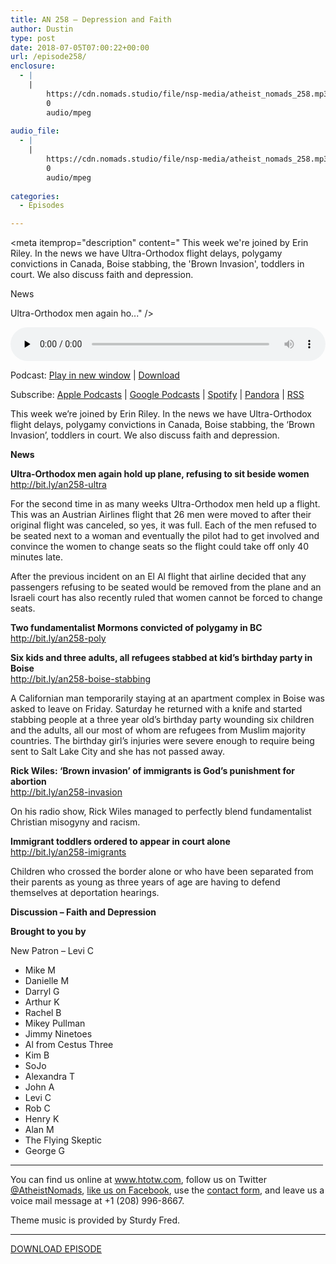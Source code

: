 ```yaml
---
title: AN 258 – Depression and Faith
author: Dustin
type: post
date: 2018-07-05T07:00:22+00:00
url: /episode258/
enclosure:
  - |
    |
        https://cdn.nomads.studio/file/nsp-media/atheist_nomads_258.mp3
        0
        audio/mpeg
        
audio_file:
  - |
    |
        https://cdn.nomads.studio/file/nsp-media/atheist_nomads_258.mp3
        0
        audio/mpeg
        
categories:
  - Episodes

---
```

<div itemscope itemtype="http://schema.org/AudioObject">
  <meta itemprop="name" content="Episode 258 &#8211; Depression and Faith" />
  
  <meta itemprop="uploadDate" content="2018-07-05T01:00:22-06:00" />
  
  <meta itemprop="encodingFormat" content="audio/mpeg" />
  
  <meta itemprop="description" content="
This week we're joined by Erin Riley. In the news we have Ultra-Orthodox flight delays, polygamy convictions in Canada, Boise stabbing, the 'Brown Invasion', toddlers in court. We also discuss faith and depression.

News

Ultra-Orthodox men again ho..." />
  
  <meta itemprop="contentUrl" content="https://dts.podtrac.com/redirect.mp3/cdn.nomads.studio/file/nsp-media/atheist_nomads_258.mp3" />
  </p> 
  
  <div class="powerpress_player" id="powerpress_player_8521">
    <audio class="wp-audio-shortcode" id="audio-1775-265" preload="none" style="width: 100%;" controls="controls"><source type="audio/mpeg" src="https://dts.podtrac.com/redirect.mp3/cdn.nomads.studio/file/nsp-media/atheist_nomads_258.mp3?_=265" /><a href="https://dts.podtrac.com/redirect.mp3/cdn.nomads.studio/file/nsp-media/atheist_nomads_258.mp3">https://dts.podtrac.com/redirect.mp3/cdn.nomads.studio/file/nsp-media/atheist_nomads_258.mp3</a></audio>
  </div>
</div>

<p class="powerpress_links powerpress_links_mp3">
  Podcast: <a href="https://dts.podtrac.com/redirect.mp3/cdn.nomads.studio/file/nsp-media/atheist_nomads_258.mp3" class="powerpress_link_pinw" target="_blank" title="Play in new window" onclick="return powerpress_pinw('https://htotw.com/?powerpress_pinw=1775-podcast');" rel="nofollow">Play in new window</a> | <a href="https://dts.podtrac.com/redirect.mp3/cdn.nomads.studio/file/nsp-media/atheist_nomads_258.mp3" class="powerpress_link_d" title="Download" rel="nofollow" download="atheist_nomads_258.mp3">Download</a>
</p>

<p class="powerpress_links powerpress_subscribe_links">
  Subscribe: <a href="https://podcasts.apple.com/us/podcast/humanists-take-on-the-world/id530050098?mt=2&ls=1" class="powerpress_link_subscribe powerpress_link_subscribe_itunes" target="_blank" title="Subscribe on Apple Podcasts" rel="nofollow">Apple Podcasts</a> | <a href="https://www.google.com/podcasts?feed=aHR0cDovL2F0aGVpc3Rub21hZHMubGlic3luLmNvbS9yc3M%3D" class="powerpress_link_subscribe powerpress_link_subscribe_googleplay" target="_blank" title="Subscribe on Google Podcasts" rel="nofollow">Google Podcasts</a> | <a href="https://open.spotify.com/show/3LzK2xZGike6Tc1GEMtMbr?si=LieN9SNuTpq96smuaUsH8A" class="powerpress_link_subscribe powerpress_link_subscribe_spotify" target="_blank" title="Subscribe on Spotify" rel="nofollow">Spotify</a> | <a href="https://www.pandora.com/podcast/atheist-nomads/PC:10122?corr=62071012&part=ug" class="powerpress_link_subscribe powerpress_link_subscribe_pandora" target="_blank" title="Subscribe on Pandora" rel="nofollow">Pandora</a> | <a href="https://htotw.com/feed/podcast/" class="powerpress_link_subscribe powerpress_link_subscribe_rss" target="_blank" title="Subscribe via RSS" rel="nofollow">RSS</a>
</p>

  
This week we&#8217;re joined by Erin Riley. In the news we have Ultra-Orthodox flight delays, polygamy convictions in Canada, Boise stabbing, the &#8216;Brown Invasion&#8217;, toddlers in court. We also discuss faith and depression.

**News**

**Ultra-Orthodox men again hold up plane, refusing to sit beside women**  
<a href="http://bit.ly/an258-ultra" target="_blank" rel="noopener">http://bit.ly/an258-ultra</a>

For the second time in as many weeks Ultra-Orthodox men held up a flight. This was an Austrian Airlines flight that 26 men were moved to after their original flight was canceled, so yes, it was full. Each of the men refused to be seated next to a woman and eventually the pilot had to get involved and convince the women to change seats so the flight could take off only 40 minutes late.

After the previous incident on an El Al flight that airline decided that any passengers refusing to be seated would be removed from the plane and an Israeli court has also recently ruled that women cannot be forced to change seats.

**Two fundamentalist Mormons convicted of polygamy in BC**  
<a href="http://bit.ly/an258-poly" target="_blank" rel="noopener">http://bit.ly/an258-poly</a>

**Six kids and three adults, all refugees stabbed at kid&#8217;s birthday party in Boise**  
<a href="http://bit.ly/an258-boise-stabbing" target="_blank" rel="noopener">http://bit.ly/an258-boise-stabbing</a>

A Californian man temporarily staying at an apartment complex in Boise was asked to leave on Friday. Saturday he returned with a knife and started stabbing people at a three year old&#8217;s birthday party wounding six children and the adults, all our most of whom are refugees from Muslim majority countries. The birthday girl&#8217;s injuries were severe enough to require being sent to Salt Lake City and she has not passed away.

**Rick Wiles: ‘Brown invasion’ of immigrants is God’s punishment for abortion**  
<a href="http://bit.ly/an258-invasion" target="_blank" rel="noopener">http://bit.ly/an258-invasion</a>

On his radio show, Rick Wiles managed to perfectly blend fundamentalist Christian misogyny and racism.

**Immigrant toddlers ordered to appear in court alone**  
<a href="http://bit.ly/an258-imigrants" target="_blank" rel="noopener">http://bit.ly/an258-imigrants</a>

Children who crossed the border alone or who have been separated from their parents as young as three years of age are having to defend themselves at deportation hearings.

**Discussion &#8211; Faith and Depression**

**Brought to you by**

New Patron &#8211; Levi C  
* Mike M  
* Danielle M  
* Darryl G  
* Arthur K  
* Rachel B  
* Mikey Pullman  
* Jimmy Ninetoes  
* Al from Cestus Three  
* Kim B  
* SoJo  
* Alexandra T  
* John A  
* Levi C  
* Rob C  
* Henry K  
* Alan M  
* The Flying Skeptic  
* George G

<hr width="500" />

You can find us online at <a href="https://www.htotw.com/" target="_blank" rel="noopener">www.htotw.com</a>, follow us on Twitter <a href="https://htotw.com/twitter" target="_blank" rel="noopener">@AtheistNomads</a>, <a href="https://htotw.com/facebook" target="_blank" rel="noopener">like us on Facebook</a>, use the [contact form](https://htotw.com/contact), and leave us a voice mail message at +1 (208) 996-8667.

Theme music is provided by Sturdy Fred.

<hr width="”500”" />

<a href="https://dts.podtrac.com/redirect.mp3/cdn.nomads.studio/file/nsp-media/atheist_nomads_258.mp3" target="_blank" rel="noopener">DOWNLOAD EPISODE</a>